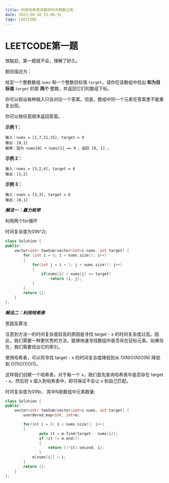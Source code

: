```yaml
---
title: 利用哈希表求解序列中两数之和
date: 2023-08-30 15:06:31
tags: LEETCODE
---
```


# LEETCODE第一题 

很尴尬，第一题就不会，理解了好久。

题目描述为：

给定一个整数数组 `nums` 和一个整数目标值 `target`，请你在该数组中找出 **和为目标值** *`target`* 的那 **两个** 整数，并返回它们的数组下标。

你可以假设每种输入只会对应一个答案。但是，数组中同一个元素在答案里不能重复出现。

你可以按任意顺序返回答案。

**示例 1：**

```
输入：nums = [2,7,11,15], target = 9
输出：[0,1]
解释：因为 nums[0] + nums[1] == 9 ，返回 [0, 1] 。
```

**示例 2：**

```
输入：nums = [3,2,4], target = 6
输出：[1,2]
```

**示例 3：**

```
输入：nums = [3,3], target = 6
输出：[0,1]
```

 

***解法一：暴力枚举***

利用两个for循环

时间复杂度为0(N^2):

```c++
class Solution {
public:
    vector<int> twoSum(vector<int>& nums, int target) {
        for (int i = 0; i < nums.size(); i++)
        {
            for(int j = i + 1; j < nums.size(); j++)
            {
                if(nums[i] + nums[j] == target)
                    return {i, j};
            }
        }
        return {};
    }
};
```





***解法二：利用哈希表***

思路及算法

注意到方法一的时间复杂度较高的原因是寻找 target - x 的时间复杂度过高。因此，我们需要一种更优秀的方法，能够快速寻找数组中是否存在目标元素。如果存在，我们需要找出它的索引。

使用哈希表，可以将寻找 target - x 的时间复杂度降低到从 O(N)O(N)O(N) 降低到 O(1)O(1)O(1)。

这样我们创建一个哈希表，对于每一个 x，我们首先查询哈希表中是否存在 target - x，然后将 x 插入到哈希表中，即可保证不会让 x 和自己匹配。

时间复杂度为0(N)， 其中N是数组中元素数量:

```c++
class Solution {
public:
    vector<int> twoSum(vector<int>& nums, int target) {
        unordered_map<int, int>m;

        for(int i = 0; i < nums.size(); i++)
        {
               auto it = m.find(target - nums[i]);
               if (it != m.end())
               {
                   return {(*it).second, i};
               } 
            m[nums[i]] = i;
        }
        return {};
    }
};
```





